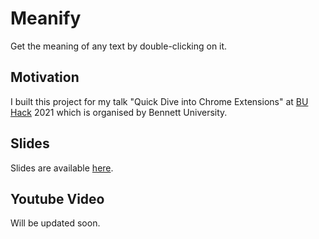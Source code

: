 # Meanify

Get the meaning of any text by double-clicking on it.

## Motivation
I built this project for my talk "Quick Dive into Chrome Extensions" at [BU Hack](https://bu-hack.tech/) 2021 which is organised by Bennett University.


## Slides
Slides are available [here](http://bit.ly/QDCEslides).


## Youtube Video
Will be updated soon.